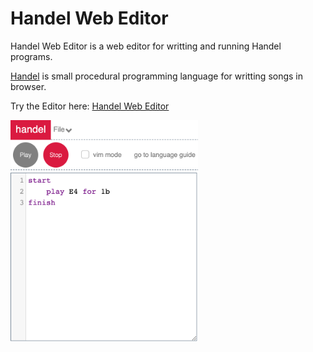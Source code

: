 # Handel Web Editor

Handel Web Editor is a web editor for writting and running Handel programs.

[Handel](https://github.com/ddj231/Handel) is small procedural programming language for writting songs in browser.

Try the Editor here: [Handel Web Editor](https://ddj231.github.io/Handel-Web-Editor/)


<img src="./assets/Handel-Thumbnail-Updated.png" width="300" heigh="300">

